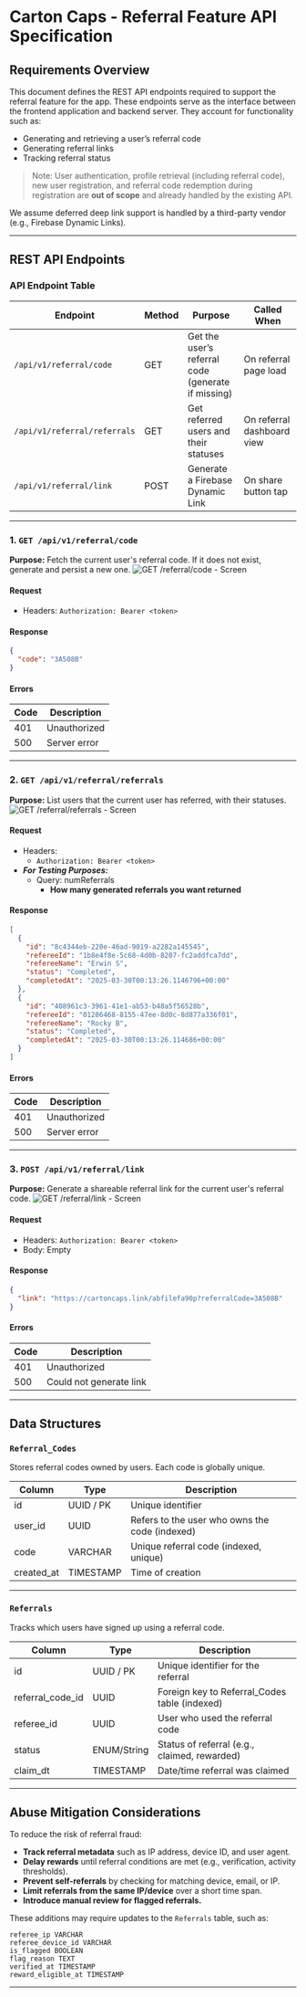 # Carton Caps - Referral Feature API Specification

## Requirements Overview

This document defines the REST API endpoints required to support the referral feature for the app. These endpoints serve as the interface between the frontend application and backend server. They account for functionality such as:

- Generating and retrieving a user’s referral code
- Generating referral links
- Tracking referral status

> Note: User authentication, profile retrieval (including referral code), new user registration, and referral code redemption during registration are **out of scope** and already handled by the existing API.

We assume deferred deep link support is handled by a third-party vendor (e.g., Firebase Dynamic Links).

---

## REST API Endpoints

### API Endpoint Table

| **Endpoint**                 | **Method** | **Purpose**                                        | **Called When**            |
| ---------------------------- | ---------- | -------------------------------------------------- | -------------------------- |
| `/api/v1/referral/code`      | GET        | Get the user’s referral code (generate if missing) | On referral page load      |
| `/api/v1/referral/referrals` | GET        | Get referred users and their statuses              | On referral dashboard view |
| `/api/v1/referral/link`      | POST       | Generate a Firebase Dynamic Link                   | On share button tap        |

---

### 1. `GET /api/v1/referral/code`

**Purpose:** Fetch the current user's referral code. If it does not exist, generate and persist a new one.
![GET /referral/code - Screen](./images/Get_Referral_Code_Screen.png)

#### Request

- Headers: `Authorization: Bearer <token>`

#### Response

```json
{
  "code": "3A508B"
}
```

#### Errors

| Code | Description  |
| ---- | ------------ |
| 401  | Unauthorized |
| 500  | Server error |

---

### 2. `GET /api/v1/referral/referrals`

**Purpose:** List users that the current user has referred, with their statuses.
![GET /referral/referrals - Screen](./images/Get_Referrals_Screen.png)

#### Request

- Headers:
  - `Authorization: Bearer <token>`
- **_For Testing Purposes:_**
  - Query: numReferrals
    - **How many generated referrals you want returned**

#### Response

```json
[
  {
    "id": "8c4344eb-220e-46ad-9019-a2282a145545",
    "refereeId": "1b8e4f8e-5c68-4d0b-8207-fc2addfca7dd",
    "refereeName": "Erwin S",
    "status": "Completed",
    "completedAt": "2025-03-30T00:13:26.1146796+00:00"
  },
  {
    "id": "408961c3-3961-41e1-ab53-b48a5f56528b",
    "refereeId": "01286468-8155-47ee-8d0c-8d877a336f01",
    "refereeName": "Rocky B",
    "status": "Completed",
    "completedAt": "2025-03-30T00:13:26.114686+00:00"
  }
]
```

#### Errors

| Code | Description  |
| ---- | ------------ |
| 401  | Unauthorized |
| 500  | Server error |

---

### 3. `POST /api/v1/referral/link`

**Purpose:** Generate a shareable referral link for the current user's referral code.
![GET /referral/link - Screen](./images/Get_Referral_Link_Screen.png)

#### Request

- Headers: `Authorization: Bearer <token>`
- Body: Empty

#### Response

```json
{
  "link": "https://cartoncaps.link/abfilefa90p?referralCode=3A508B"
}
```

#### Errors

| Code | Description             |
| ---- | ----------------------- |
| 401  | Unauthorized            |
| 500  | Could not generate link |

---

## Data Structures

### `Referral_Codes`

Stores referral codes owned by users. Each code is globally unique.

| Column     | Type      | Description                                    |
| ---------- | --------- | ---------------------------------------------- |
| id         | UUID / PK | Unique identifier                              |
| user_id    | UUID      | Refers to the user who owns the code (indexed) |
| code       | VARCHAR   | Unique referral code (indexed, unique)         |
| created_at | TIMESTAMP | Time of creation                               |

---

### `Referrals`

Tracks which users have signed up using a referral code.

| Column           | Type        | Description                                   |
| ---------------- | ----------- | --------------------------------------------- |
| id               | UUID / PK   | Unique identifier for the referral            |
| referral_code_id | UUID        | Foreign key to Referral_Codes table (indexed) |
| referee_id       | UUID        | User who used the referral code               |
| status           | ENUM/String | Status of referral (e.g., claimed, rewarded)  |
| claim_dt         | TIMESTAMP   | Date/time referral was claimed                |

---

## Abuse Mitigation Considerations

To reduce the risk of referral fraud:

- **Track referral metadata** such as IP address, device ID, and user agent.
- **Delay rewards** until referral conditions are met (e.g., verification, activity thresholds).
- **Prevent self-referrals** by checking for matching device, email, or IP.
- **Limit referrals from the same IP/device** over a short time span.
- **Introduce manual review for flagged referrals.**

These additions may require updates to the `Referrals` table, such as:

```text
referee_ip VARCHAR
referee_device_id VARCHAR
is_flagged BOOLEAN
flag_reason TEXT
verified_at TIMESTAMP
reward_eligible_at TIMESTAMP
```

---
